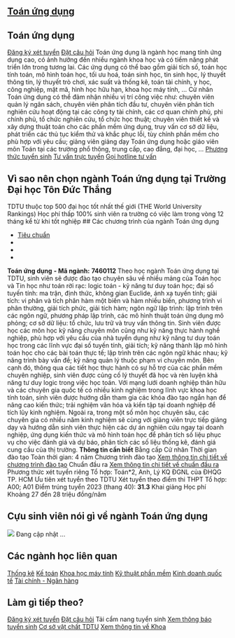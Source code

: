 
## [Toán ứng dụng](/dai-hoc/nganh-hoc/toan-ung-dung)
## Toán ứng dụng
[Đăng ký xét tuyển](https://xettuyen.tdtu.edu.vn) 
[Đặt câu hỏi](../../../../) Toán ứng dụng là ngành học mang tính ứng dụng cao, có ảnh hưởng đến nhiều
ngành khoa học và có tiềm năng phát triển lớn trong tương lai. Các ứng dụng có
thể bao gồm giải tích số, toán học tính toán, mô hình toán học, tối ưu hoá, toán
sinh học, tin sinh học, lý thuyết thông tin, lý thuyết trò chơi, xác suất và
thống kê, toán tài chính, y học, công nghiệp, mật mã, hình học hữu hạn, khoa học
máy tính, … Cử nhân Toán ứng dụng có thể đảm nhận nhiều vị trí công việc như: chuyên viên
quản lý ngân sách, chuyên viên phân tích đầu tư, chuyên viên phân tích nghiên
cứu hoạt động tại các công ty tài chính, các cơ quan chính phủ, phi chính phủ,
tổ chức nghiên cứu, tổ chức học thuật; chuyên viên thiết kế và xây dựng thuật
toán cho các phần mềm ứng dụng, truy vấn cơ sở dữ liệu, phát triển các thủ tục
kiểm thử và khắc phục lỗi, tùy chỉnh phần mềm cho phù hợp với yêu cầu; giảng
viên giảng dạy Toán ứng dụng hoặc giáo viên môn Toán tại các trường phổ thông,
trung cấp, cao đẳng, đại học, …
[Phương thức tuyển sinh](../../../../dai-hoc/tuyen-sinh/phuong-thuc-2024) 
[Tư vấn trực tuyến](https://www.facebook.com/tuyensinhtdtu) 
[Gọi hotline tư vấn](../../../../hoc-tai-tdtu/ho-tro-sinh-vien) 
## Vì sao nên chọn ngành Toán ứng dụng tại Trường Đại học Tôn Đức Thắng
 TDTU thuộc top 500 đại học tốt nhất thế giới (THE World University Rankings) Học phí thấp 100% sinh viên ra trường có việc làm trong vòng 12 tháng kể từ khi tốt nghiệp ## Các chương trình của ngành Toán ứng dụng
* [Tiêu chuẩn](#tab-hi3r1-1)
* 
* 
* 
**Toán ứng dụng** 
**- Mã ngành:** 
**7460112** Theo học ngành Toán ứng dụng tại TDTU, sinh viên sẽ được đào tạo chuyên sâu về
nhiều mảng của Toán học và Tin học như toán rời rạc: logic toán - kỹ năng tư duy
toán học; đại số tuyến tính: ma trận, định thức, không gian Euclide, ánh xạ
tuyến tính; giải tích: vi phân và tích phân hàm một biến và hàm nhiều biến,
phương trình vi phân thường, giải tích phức, giải tích hàm; ngôn ngữ lập trình:
lập trình trên các ngôn ngữ, phương pháp lập trình, các mô hình thuật toán ứng
dụng mô phỏng; cơ sở dữ liệu: tổ chức, lưu trữ và truy vấn thông tin. Sinh viên được học các môn học kỹ năng chuyên môn cũng như kỹ năng thực hành
nghề nghiệp, phù hợp với yêu cầu của nhà tuyển dụng như kỹ năng tư duy toán học
trong các lĩnh vực đại số tuyến tính, giải tích; kỹ năng thành lập mô hình toán
học cho các bài toán thực tế; lập trình trên các ngôn ngữ khác nhau; kỹ năng
trình bày vấn đề; kỹ năng quản lý thuộc phạm vi chuyên môn. Bên cạnh đó, thông
qua các tiết học thực hành có sự hỗ trợ của các phần mềm chuyên nghiệp, sinh
viên được củng cố lý thuyết đã học và rèn luyện khả năng tư duy logic trong việc
học toán. Với mạng lưới doanh nghiệp thân hữu và các chuyên gia quốc tế có nhiều kinh
nghiệm trong lĩnh vực khoa học tính toán, sinh viên được hướng dẫn tham gia các
khóa đào tạo ngắn hạn để nâng cao kiến thức; trải nghiệm văn hóa và kiến tập tại
doanh nghiệp để tích lũy kinh nghiệm. Ngoài ra, trong một số môn học chuyên sâu,
các chuyên gia có nhiều năm kinh nghiệm sẽ cùng với giảng viên trực tiếp giảng
dạy và hướng dẫn sinh viên thực hiện các dự án nghiên cứu ngay tại doanh nghiệp,
ứng dụng kiến thức và mô hình toán học để phân tích số liệu phục vụ cho việc
đánh giá và dự báo, phân tích các số liệu thống kê, đánh giá cung cầu của thị
trường.
**Thông tin cần biết** Bằng cấp Cử nhân
 Thời gian đào tạo Toàn thời gian: 4 năm
 Chương trình đào tạo [Xem thông tin chi tiết về chương trình đào
tạo](https://cktt-cdr.tdtu.edu.vn/chuongtrinhdaotao?type=tuyensinh&hedaotao=0)
 Chuẩn đầu ra [Xem thông tin chi tiết về chuẩn đầu
ra](https://cktt-cdr.tdtu.edu.vn/chuandaura?type=tuyensinh&hedaotao=0)
 Phương thức xét tuyển riêng Tổ hợp: Toán\*2, Anh, Lý KQ ĐGNL của ĐHQG TP. HCM Ưu tiên xét tuyển theo TDTU
 Xét tuyển theo điểm thi THPT Tổ hợp: A00; A01 Điểm trúng tuyển 2023 (thang 40):  **31.3**
 Khai giảng Học phí Khoảng 27 đến 28 triệu đồng/năm
## Cựu sinh viên nói gì về ngành Toán ứng dụng
![](https://admission.tdtu.edu.vn) Đang cập nhật ...
## Các ngành học liên quan
[Thống kê](../../../../dai-hoc/nganh-hoc/thong-ke) 
[Kế toán](../../../../dai-hoc/nganh-hoc/ke-toan) 
[Khoa học máy tính](../../../../dai-hoc/nganh-hoc/khoa-hoc-may-tinh) 
[Kỹ thuật phần mềm](../../../../dai-hoc/nganh-hoc/ky-thuat-phan-mem) 
[Kinh doanh quốc tế](../../../../dai-hoc/nganh-hoc/kinh-doanh-quoc-te) 
[Tài chính - Ngân hàng](../../../../dai-hoc/nganh-hoc/tai-chinh-ngan-hang) 
## Làm gì tiếp theo?
[Đăng ký xét tuyển](https://xettuyen.tdtu.edu.vn) 
[Đặt câu hỏi](../../../../) 
Tải cẩm nang tuyển sinh
[Xem thông báo tuyển sinh](../../../../dai-hoc/tuyen-sinh/phuong-thuc-2024) 
[Cơ sở vật chất TDTU](../../../../gioi-thieu/co-so-vat-chat) 
[Xem thông tin về Khoa](https://fms.tdtu.edu.vn/) 
